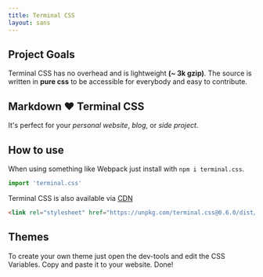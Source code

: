 ```yaml
---
title: Terminal CSS
layout: sans
---
```


## Project Goals

Terminal CSS has no overhead and is lightweight **(~ 3k gzip)**. 
The source is written in **pure css** to be accessible for everybody and easy to contribute.

## Markdown ❤️ Terminal CSS 

It's perfect for your *personal website*, *blog*, or *side project*.

## How to use

When using something like Webpack just install with `npm i terminal.css`.

```js
import 'terminal.css'
```

Terminal CSS is also available via [CDN](https://unpkg.com/terminal.css@0.6.0/dist/terminal.min.css)

```html
<link rel="stylesheet" href="https://unpkg.com/terminal.css@0.6.0/dist/terminal.min.css" />
```

## Themes

To create your own theme just open the dev-tools and edit the CSS Variables. Copy and paste it to your website. Done!
